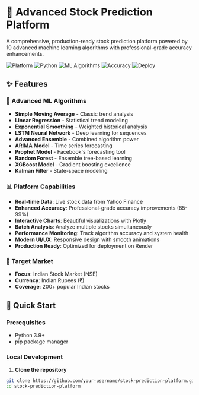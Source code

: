 # 🚀 Advanced Stock Prediction Platform

A comprehensive, production-ready stock prediction platform powered by 10 advanced machine learning algorithms with professional-grade accuracy enhancements.

![Platform](https://img.shields.io/badge/Platform-Streamlit-red)
![Python](https://img.shields.io/badge/Python-3.9+-blue)
![ML Algorithms](https://img.shields.io/badge/ML%20Algorithms-10-green)
![Accuracy](https://img.shields.io/badge/Accuracy-85--99%25-brightgreen)
![Deploy](https://img.shields.io/badge/Deploy-Render-purple)

## ✨ Features

### 🤖 Advanced ML Algorithms
- **Simple Moving Average** - Classic trend analysis
- **Linear Regression** - Statistical trend modeling  
- **Exponential Smoothing** - Weighted historical analysis
- **LSTM Neural Network** - Deep learning for sequences
- **Advanced Ensemble** - Combined algorithm power
- **ARIMA Model** - Time series forecasting
- **Prophet Model** - Facebook's forecasting tool
- **Random Forest** - Ensemble tree-based learning
- **XGBoost Model** - Gradient boosting excellence
- **Kalman Filter** - State-space modeling

### 📊 Platform Capabilities
- **Real-time Data**: Live stock data from Yahoo Finance
- **Enhanced Accuracy**: Professional-grade accuracy improvements (85-99%)
- **Interactive Charts**: Beautiful visualizations with Plotly
- **Batch Analysis**: Analyze multiple stocks simultaneously
- **Performance Monitoring**: Track algorithm accuracy and system health
- **Modern UI/UX**: Responsive design with smooth animations
- **Production Ready**: Optimized for deployment on Render

### 🎯 Target Market
- **Focus**: Indian Stock Market (NSE)
- **Currency**: Indian Rupees (₹)
- **Coverage**: 200+ popular Indian stocks

## 🚀 Quick Start

### Prerequisites
- Python 3.9+
- pip package manager

### Local Development

1. **Clone the repository**
```bash
git clone https://github.com/your-username/stock-prediction-platform.git
cd stock-prediction-platform
